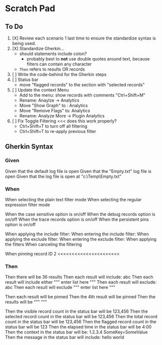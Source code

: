 # Scratch Pad

## To Do

1. [X] Review each scenario 1 last time to ensure the standardize syntax is being used.
1. [X] Standardize Gherkin... 
	 - should statements include colon?
		  - probably best to **not** use double quotes around text, because filters can contain any character
	- `Then` refers to results OR records
2. [ ] Write the code-behind for the Gherkin steps
3. [ ] Status bar
	- move "flagged records" to the section with "selected records"
4. [ ] Update the context Menu
	- Add to the menu: show records with comments "Ctrl+Shift+M"
	- Rename: Anaylze -> Analytics
	- Move "Show Graph" to : Analytics 
	- Move "Remove Flags" to: Analytics 
	- Rename: Analyze More -> Plugin Analytics
5. [ ] Fix Toggle Filtering <<< does this work properly?
	- Ctrl+Shift+T to turn off all filtering
	- Ctrl+Shift+T to re-apply previous filter

## Gherkin Syntax

### Given

Given that the default log file is open
Given that the "Empty.txt" log file is open
Given that the log file is open at "c:\Temp\Empty.txt"

### When

When selecting the plain text filter mode
When selecting the regular expression filter mode

When the case sensitive option is on/off
When the debug records option is on/off
When the trace records option is on/off
When the persistent pins option is on/off

When applying the include filter: 
When entering the include filter: 
When applying the exclude filter: 
When entering the exclude filter: 
When applying the filters
When canceling the filtering

When pinning record ID 2 <<<<<<<<<<<<<<<<<<<<<<

### Then

Then there will be 36 results
Then each result will include: abc
Then each result will include either
"""
enter
list
here
"""
Then each result will exclude: abc
Then each result will exclude
"""
enter
list
here
"""

Then each result will be pinned
Then the 4th result will be pinned
Then the results will be
"""
"""


Then the visible record count in the status bar will be 123,456
Then the selected record count in the status bar will be 123,456
Then the total record count in the status bar will be 123,456
Then the flagged record count in the status bar will be 123
Then the elapsed time in the status bar will be 4:00
Then the context in the status bar will be: 1.2.3.4 SomeKey=SomeValue
Then the message in the status bar will include: hello world
